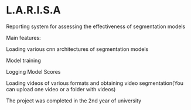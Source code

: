 # L.A.R.I.S.A
Reporting system for assessing the effectiveness of segmentation models

Main features:

  Loading various cnn architectures of segmentation models

  Model training

  Logging Model Scores

  Loading videos of various formats and obtaining video segmentation(You can upload one video or a folder with videos)

The project was completed in the 2nd year of university

